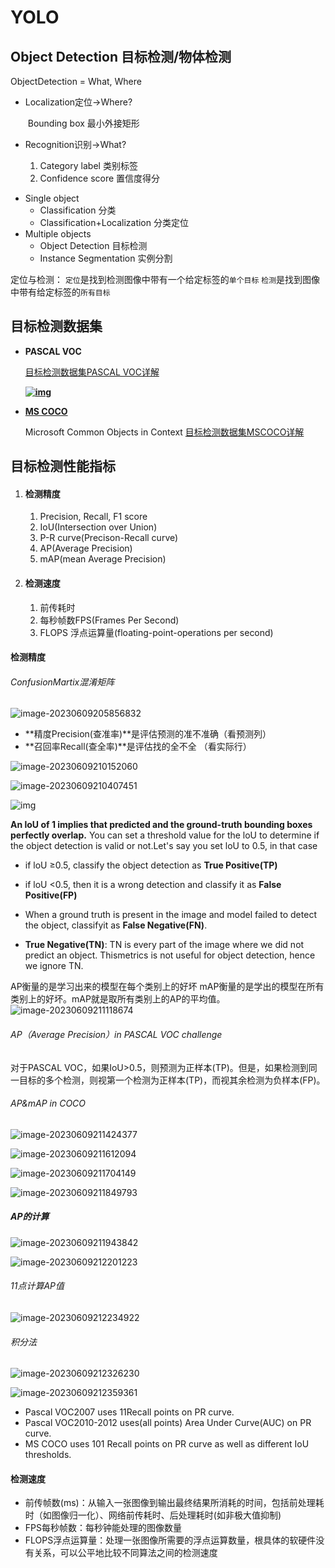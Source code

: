 # YOLO

## Object Detection 目标检测/物体检测

ObjectDetection = What, Where

+ Localization定位->Where?

  ​	Bounding box 最小外接矩形

+ Recognition识别->What?

  1) Category label 类别标签
  1) Confidence score 置信度得分

- Single object
  - Classification 分类
  - Classification+Localization 分类定位
- Multiple objects
  - Object Detection 目标检测
  - Instance Segmentation 实例分割

定位与检测：
`定位`是找到检测图像中带有一个给定标签的`单个目标`
`检测`是找到图像中带有给定标签的`所有目标`

## 目标检测数据集

+ **PASCAL VOC**

  [目标检测数据集PASCAL VOC详解](https://zhuanlan.zhihu.com/p/362044555)

  [**![img](.\assets\v2-186906b9d87652f0b10ee9e593e0bdfb_720w.webp)**](https://zhuanlan.zhihu.com/p/362044555)    

+ [**MS COCO**](https://cocodataset.org/)

  Microsoft Common Objects in Context
  [目标检测数据集MSCOCO详解](https://zhuanlan.zhihu.com/p/362049720)

## 目标检测性能指标

1) #### 检测精度

   1) Precision, Recall, F1 score
   1) IoU(Intersection over Union)
   1) P-R curve(Precison-Recall curve)
   1) AP(Average Precision)
   1) mAP(mean Average Precision)

1) #### 检测速度

   1) 前传耗时
   1) 每秒帧数FPS(Frames Per Second)
   1) FLOPS 浮点运算量(floating-point-operations per second)

#### 检测精度

###### ConfusionMartix混淆矩阵

![image-20230609205856832](.\assets\image-20230609205856832.png)

+ **精度Precision(查准率)**是评估预测的准不准确（看预测列）
+ **召回率Recall(查全率)**是评估找的全不全 （看实际行）

![image-20230609210152060](.\assets\image-20230609210152060.png)

![image-20230609210407451](.\assets\image-20230609210407451.png)

![img](.\assets\wps1.jpg)

**An loU of 1 implies that predicted and the ground-truth bounding boxes perfectly overlap.**
You can set a threshold value for the loU to determine if the object detection is valid or not.Let's say you set loU to 0.5, in that case

+ if loU ≥0.5, classify the object detection as **True Positive(TP)**

+ if loU <0.5, then it is a wrong detection and classify it as **False Positive(FP)**

+ When a ground truth is present in the image and model failed to detect the object, classifyit as **False Negative(FN)**.

+ **True Negative(TN)**: TN is every part of the image where we did not predict an object. Thismetrics is not useful for object detection, hence we ignore TN.

AP衡量的是学习出来的模型在每个类别上的好坏
mAP衡量的是学出的模型在所有类别上的好坏。mAP就是取所有类别上的AP的平均值。
![image-20230609211118674](.\assets\image-20230609211118674.png)

###### AP（Average Precision）in PASCAL VOC challenge

对于PASCAL VOC，如果IoU>0.5，则预测为正样本(TP)。但是，如果检测到同一目标的多个检测，则视第一个检测为正样本(TP)，而视其余检测为负样本(FP)。

###### AP&mAP in COCO

![image-20230609211424377](.\image-20230609211424377.png)

![image-20230609211612094](.\assets\image-20230609211612094.png)

![image-20230609211704149](.\assets\image-20230609211704149.png)

 ![image-20230609211849793](.\assets\image-20230609211849793.png)

##### AP的计算

![image-20230609211943842](.\assets\image-20230609211943842.png)

![image-20230609212201223](.\assets\image-20230609212201223.png)

###### 11点计算AP值

![image-20230609212234922](.\assets\image-20230609212234922.png)

###### 积分法

![image-20230609212326230](.assets\image-20230609212326230.png)

![image-20230609212359361](.\assets\image-20230609212359361.png)

+ Pascal VOC2007 uses 11Recall points on PR curve.
+ Pascal VOC2010-2012 uses(all points) Area Under Curve(AUC) on PR curve.
+ MS COCO uses 101 Recall points on PR curve as well as different IoU thresholds.

#### 检测速度

+ 前传帧数(ms)：从输入一张图像到输出最终结果所消耗的时间，包括前处理耗时（如图像归一化）、网络前传耗时、后处理耗时(如非极大值抑制)
+ FPS每秒帧数：每秒钟能处理的图像数量
+ FLOPS浮点运算量：处理一张图像所需要的浮点运算数量，根具体的软硬件没有关系，可以公平地比较不同算法之间的检测速度

